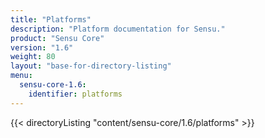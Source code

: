 ```yaml
---
title: "Platforms"
description: "Platform documentation for Sensu."
product: "Sensu Core"
version: "1.6"
weight: 80
layout: "base-for-directory-listing"
menu:
  sensu-core-1.6:
    identifier: platforms
---
```


{{< directoryListing "content/sensu-core/1.6/platforms" >}}
